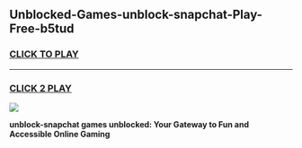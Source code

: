 
## Unblocked-Games-unblock-snapchat-Play-Free-b5tud
<h3>
<a href="https://premium76.site?title=unblock-snapchat&ref=23A">CLICK TO PLAY</a></h3>
<hr>

<h3>
<a href="https://premium76.site?title=unblock-snapchat&ref=23A">CLICK 2 PLAY</a>
  
</h3>

<a href="https://premium76.site?title=unblock-snapchat&ref=23A"><img src="https://clearcache.store/games.png"></a>


**unblock-snapchat games unblocked: Your Gateway to Fun and Accessible Online Gaming**
